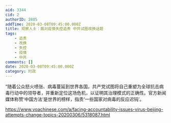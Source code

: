 ```yaml
---
aid: 3344
cid: 2
authorID: 2805
addTime: 2020-03-08T09:45:00.000Z
title: 观察人士：面对疫情失控追责 中共试图改换话题
tags:
    - 追责
    - 改换
    - 失控
    - 疫情
    - 中共
comments: []
date: 2020-03-08T09:45:00.000Z
category: 时政
---
```


“随着公众怒火喷张、病毒蔓延到世界各国，共产党试图将自己重塑为全球抗击病毒行动中的领导者，并重新定位这场危机，以证明其治理模式的正确性。官方新闻媒体称赞‘中国方法’是世界的榜样，指责‘一些国家对病毒的反应迟钝’。

https://www.voachinese.com/a/facing-accountability-issues-virus-beijing-attempts-change-topics-20200306/5318087.html
